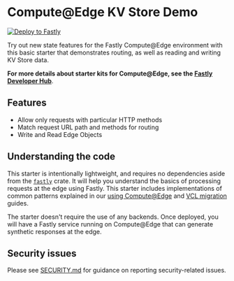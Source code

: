 # Compute@Edge KV Store Demo

[![Deploy to Fastly](https://deploy.edgecompute.app/button)](https://deploy.edgecompute.app/deploy)

Try out new state features for the Fastly Compute@Edge environment with this basic starter that demonstrates routing, as well as reading and writing KV Store data.

**For more details about starter kits for Compute@Edge, see the [Fastly Developer Hub](https://developer.fastly.com/solutions/starters/)**.

## Features

- Allow only requests with particular HTTP methods
- Match request URL path and methods for routing
- Write and Read Edge Objects

## Understanding the code

This starter is intentionally lightweight, and requires no dependencies aside from the [`fastly`](https://docs.rs/fastly) crate. It will help you understand the basics of processing requests at the edge using Fastly. This starter includes implementations of common patterns explained in our [using Compute@Edge](https://developer.fastly.com/learning/compute/rust/) and [VCL migration](https://developer.fastly.com/learning/compute/migrate/) guides.

The starter doesn't require the use of any backends. Once deployed, you will have a Fastly service running on Compute@Edge that can generate synthetic responses at the edge.

## Security issues

Please see [SECURITY.md](SECURITY.md) for guidance on reporting security-related issues.

